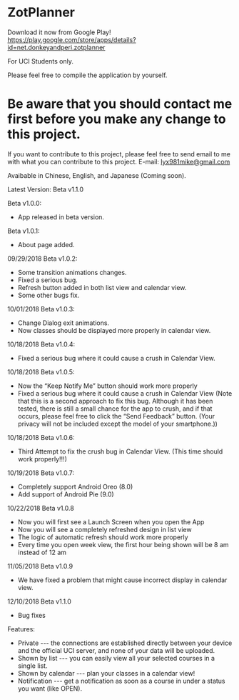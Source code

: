 # ZotPlanner

Download it now from Google Play!
https://play.google.com/store/apps/details?id=net.donkeyandperi.zotplanner

For UCI Students only.

Please feel free to compile the application by yourself.

# Be aware that you should contact me first before you make any change to this project. #
If you want to contribute to this project, please feel free to send email to me with what you can contribute to this project.
E-mail: lyx981mike@gmail.com

Avaibable in Chinese, English, and Japanese (Coming soon).

Latest Version: Beta v1.1.0

Beta v1.0.0:
-	App released in beta version.

Beta v1.0.1:
-	About page added.

 09/29/2018	Beta v1.0.2:
-	Some transition animations changes.
-	Fixed a serious bug.
-	Refresh button added in both list view and calendar view.
-	Some other bugs fix.

10/01/2018	Beta v1.0.3:
-	Change Dialog exit animations.
-	Now classes should be displayed more properly in calendar view. 

10/18/2018	Beta v1.0.4:
-	Fixed a serious bug where it could cause a crush in Calendar View.

 10/18/2018	Beta v1.0.5:
-	Now the “Keep Notify Me” button should work more properly
-	Fixed a serious bug where it could cause a crush in Calendar View (Note that this is a second approach to fix this bug. Although it has been tested, there is still a small chance for the app to crush, and if that occurs, please feel free to click the “Send Feedback” button. (Your privacy will not be included except the model of your smartphone.))

 10/18/2018	Beta v1.0.6:
-   Third Attempt to fix the crush bug in Calendar View. (This time should work properly!!!)

10/19/2018	Beta v1.0.7:
-	Completely support Android Oreo (8.0)
-	Add support of Android Pie (9.0)

10/22/2018	Beta v1.0.8
-	Now you will first see a Launch Screen when you open the App
-	Now you will see a completely refreshed design in list view
-	The logic of automatic refresh should work more properly
-	Every time you open week view, the first hour being shown will be 8 am instead of 12 am

11/05/2018	Beta v1.0.9
-	We have fixed a problem that might cause incorrect display in calendar view.

12/10/2018	Beta v1.1.0
-	Bug fixes

Features:
+ Private --- the connections are established directly between your device and the official UCI server, and none of your data will be uploaded.
+ Shown by list --- you can easily view all your selected courses in a single list.
+ Shown by calendar --- plan your classes in a calendar view!
+ Notification --- get a notification as soon as a course in under a status you want (like OPEN).
